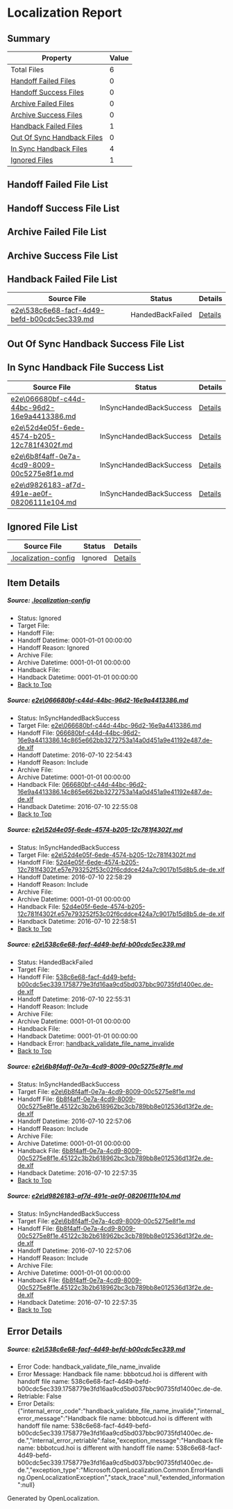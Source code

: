 # <a name='report-top'></a> Localization Report

## Summary
 Property | Value 
 -------- | ----- 
 Total Files | 6
[ Handoff Failed Files ](#handoff-failed-list)| 0
[ Handoff Success Files ](#handoff-success-list)| 0
[ Archive Failed Files ](#archive-failed-list)| 0
[ Archive Success Files ](#archive-success-list)| 0
[ Handback Failed Files ](#handback-failed-list)| 1
[ Out Of Sync Handback Files ](#outofsync-handback-success-list)| 0
[ In Sync Handback Files ](#insync-handback-success-list)| 4
[ Ignored Files ](#ignored-list)| 1

## <a name='handoff-failed-list'></a> Handoff Failed File List

## <a name='handoff-success-list'></a> Handoff Success File List

## <a name='archive-failed-list'></a> Archive Failed File List

## <a name='archive-success-list'></a> Archive Success File List

## <a name='handback-failed-list'></a> Handback Failed File List
 Source File | Status | Details 
 ----------- | ------ | ------- 
 [e2e\538c6e68-facf-4d49-befd-b00cdc5ec339.md](https://github.com/OpenLocalizationTestOrg/oltest/blob/abb62c6171236a8a4ebc741c2c806153e2e55225/e2e/538c6e68-facf-4d49-befd-b00cdc5ec339.md) | HandedBackFailed | [Details](#0fdd9e673fe6b5f4a5dcbfbee2ea16fe4b6755fc3)

## <a name='outofsync-handback-success-list'></a> Out Of Sync Handback Success File List

## <a name='insync-handback-success-list'></a> In Sync Handback File Success List
 Source File | Status | Details 
 ----------- | ------ | ------- 
 [e2e\066680bf-c44d-44bc-96d2-16e9a4413386.md](https://github.com/OpenLocalizationTestOrg/oltest/blob/8d153c86c7045d9994749dc9db9ee3613e485751/e2e/066680bf-c44d-44bc-96d2-16e9a4413386.md) | InSyncHandedBackSuccess | [Details](#862c470a3670c138eb7de4aea2e1411ec25566911)
 [e2e\52d4e05f-6ede-4574-b205-12c781f4302f.md](https://github.com/OpenLocalizationTestOrg/oltest/blob/be0233340ab978c72c1fde0a22ee6cb09a432089/e2e/52d4e05f-6ede-4574-b205-12c781f4302f.md) | InSyncHandedBackSuccess | [Details](#1def87182219b14fdb8e01f0fafd8a6c6d1181f72)
 [e2e\6b8f4aff-0e7a-4cd9-8009-00c5275e8f1e.md](https://github.com/OpenLocalizationTestOrg/oltest/blob/4d5b69f5b8e13ba52a2ee740877b893de1c71d4c/e2e/6b8f4aff-0e7a-4cd9-8009-00c5275e8f1e.md) | InSyncHandedBackSuccess | [Details](#d44d90b3a480b0904dd7c82087525ecebfa7ab1c4)
 [e2e\d9826183-af7d-491e-ae0f-08206111e104.md](https://github.com/OpenLocalizationTestOrg/oltest/blob/be0233340ab978c72c1fde0a22ee6cb09a432089/e2e/d9826183-af7d-491e-ae0f-08206111e104.md) | InSyncHandedBackSuccess | [Details](#d44d90b3a480b0904dd7c82087525ecebfa7ab1c5)

## <a name='ignored-list'></a> Ignored File List
 Source File | Status | Details 
 ----------- | ------ | ------- 
 [.localization-config](https://github.com/OpenLocalizationTestOrg/oltest/blob/be0233340ab978c72c1fde0a22ee6cb09a432089/.localization-config) | Ignored | [Details](#3d4f252ac210baf56311d7e97dcc2db10974dbd20)

## Item Details
##### <a name='3d4f252ac210baf56311d7e97dcc2db10974dbd20'></a> Source: [.localization-config](https://github.com/OpenLocalizationTestOrg/oltest/blob/be0233340ab978c72c1fde0a22ee6cb09a432089/.localization-config)
* Status: Ignored
* Target File: 
* Handoff File: 
* Handoff Datetime: 0001-01-01 00:00:00
* Handoff Reason: Ignored
* Archive File: 
* Archive Datetime: 0001-01-01 00:00:00
* Handback File: 
* Handback Datetime: 0001-01-01 00:00:00
* [Back to Top](#report-top)

##### <a name='862c470a3670c138eb7de4aea2e1411ec25566911'></a> Source: [e2e\066680bf-c44d-44bc-96d2-16e9a4413386.md](https://github.com/OpenLocalizationTestOrg/oltest/blob/8d153c86c7045d9994749dc9db9ee3613e485751/e2e/066680bf-c44d-44bc-96d2-16e9a4413386.md)
* Status: InSyncHandedBackSuccess
* Target File: [e2e\066680bf-c44d-44bc-96d2-16e9a4413386.md](https://github.com/OpenLocalizationTestOrg/oltest-dede-fly/blob/e29d8b2f3e52f039524c1e38275bba7fa8848984/e2e/066680bf-c44d-44bc-96d2-16e9a4413386.md)
* Handoff File: [066680bf-c44d-44bc-96d2-16e9a4413386.14c865e662bb3272753a14a0d451a9e41192e487.de-de.xlf](https://github.com/OpenLocalizationTestOrg/olhandoff-e2e/blob/de8a532d24a92fbc086f7b50911e3b6af3411c9e/ol-handoff/OpenLocalizationTestOrg/oltest-dede-fly/ci/ht/066680bf-c44d-44bc-96d2-16e9a4413386.14c865e662bb3272753a14a0d451a9e41192e487.de-de.xlf)
* Handoff Datetime: 2016-07-10 22:54:43
* Handoff Reason: Include
* Archive File: 
* Archive Datetime: 0001-01-01 00:00:00
* Handback File: [066680bf-c44d-44bc-96d2-16e9a4413386.14c865e662bb3272753a14a0d451a9e41192e487.de-de.xlf](https://github.com/OpenLocalizationTestOrg/olhandback-e2e/blob/dbcea90fcfb9e3b2d7c9c93e7d9183f9965a0206/ol-handback/OpenLocalizationTestOrg/oltest-dede-fly/ci/ht/066680bf-c44d-44bc-96d2-16e9a4413386.14c865e662bb3272753a14a0d451a9e41192e487.de-de.xlf)
* Handback Datetime: 2016-07-10 22:55:08
* [Back to Top](#report-top)

##### <a name='1def87182219b14fdb8e01f0fafd8a6c6d1181f72'></a> Source: [e2e\52d4e05f-6ede-4574-b205-12c781f4302f.md](https://github.com/OpenLocalizationTestOrg/oltest/blob/be0233340ab978c72c1fde0a22ee6cb09a432089/e2e/52d4e05f-6ede-4574-b205-12c781f4302f.md)
* Status: InSyncHandedBackSuccess
* Target File: [e2e\52d4e05f-6ede-4574-b205-12c781f4302f.md](https://github.com/OpenLocalizationTestOrg/oltest-dede-fly/blob/8b0db042f4e81c454534217ce902de132d7aa861/e2e/52d4e05f-6ede-4574-b205-12c781f4302f.md)
* Handoff File: [52d4e05f-6ede-4574-b205-12c781f4302f.e57e793252f53c02f6cddce424a7c9017b15d8b5.de-de.xlf](https://github.com/OpenLocalizationTestOrg/olhandoff-e2e/blob/72b645157608222c1d04b041da3a06e8de076cdc/ol-handoff/OpenLocalizationTestOrg/oltest-dede-fly/ci/ht/52d4e05f-6ede-4574-b205-12c781f4302f.e57e793252f53c02f6cddce424a7c9017b15d8b5.de-de.xlf)
* Handoff Datetime: 2016-07-10 22:58:29
* Handoff Reason: Include
* Archive File: 
* Archive Datetime: 0001-01-01 00:00:00
* Handback File: [52d4e05f-6ede-4574-b205-12c781f4302f.e57e793252f53c02f6cddce424a7c9017b15d8b5.de-de.xlf](https://github.com/OpenLocalizationTestOrg/olhandback-e2e/blob/8393e52eda47f7cb39ed7846b9ddff3145ac3787/ol-handback/OpenLocalizationTestOrg/oltest-dede-fly/ci/ht/52d4e05f-6ede-4574-b205-12c781f4302f.e57e793252f53c02f6cddce424a7c9017b15d8b5.de-de.xlf)
* Handback Datetime: 2016-07-10 22:58:51
* [Back to Top](#report-top)

##### <a name='0fdd9e673fe6b5f4a5dcbfbee2ea16fe4b6755fc3'></a> Source: [e2e\538c6e68-facf-4d49-befd-b00cdc5ec339.md](https://github.com/OpenLocalizationTestOrg/oltest/blob/abb62c6171236a8a4ebc741c2c806153e2e55225/e2e/538c6e68-facf-4d49-befd-b00cdc5ec339.md)
* Status: HandedBackFailed
* Target File: 
* Handoff File: [538c6e68-facf-4d49-befd-b00cdc5ec339.1758779e3fd16aa9cd5bd037bbc90735fd1400ec.de-de.xlf](https://github.com/OpenLocalizationTestOrg/olhandoff-e2e/blob/7893489c0f9033c6f7a8da4767e357d77fc5f477/ol-handoff/OpenLocalizationTestOrg/oltest-dede-fly/ci/ht/538c6e68-facf-4d49-befd-b00cdc5ec339.1758779e3fd16aa9cd5bd037bbc90735fd1400ec.de-de.xlf)
* Handoff Datetime: 2016-07-10 22:55:31
* Handoff Reason: Include
* Archive File: 
* Archive Datetime: 0001-01-01 00:00:00
* Handback File: 
* Handback Datetime: 0001-01-01 00:00:00
* Handback Error: [handback_validate_file_name_invalide](#0fdd9e673fe6b5f4a5dcbfbee2ea16fe4b6755fc3handback_validate_file_name_invalide)
* [Back to Top](#report-top)

##### <a name='d44d90b3a480b0904dd7c82087525ecebfa7ab1c4'></a> Source: [e2e\6b8f4aff-0e7a-4cd9-8009-00c5275e8f1e.md](https://github.com/OpenLocalizationTestOrg/oltest/blob/4d5b69f5b8e13ba52a2ee740877b893de1c71d4c/e2e/6b8f4aff-0e7a-4cd9-8009-00c5275e8f1e.md)
* Status: InSyncHandedBackSuccess
* Target File: [e2e\6b8f4aff-0e7a-4cd9-8009-00c5275e8f1e.md](https://github.com/OpenLocalizationTestOrg/oltest-dede-fly/blob/6b9bdd1af17bcbe863e84df01c6b5287c4c4e16f/e2e/6b8f4aff-0e7a-4cd9-8009-00c5275e8f1e.md)
* Handoff File: [6b8f4aff-0e7a-4cd9-8009-00c5275e8f1e.45122c3b2b618962bc3cb789bb8e012536d13f2e.de-de.xlf](https://github.com/OpenLocalizationTestOrg/olhandoff-e2e/blob/98bf191c72c7465a5975b903e5934c3e6ec21533/ol-handoff/OpenLocalizationTestOrg/oltest-dede-fly/ci/ht/6b8f4aff-0e7a-4cd9-8009-00c5275e8f1e.45122c3b2b618962bc3cb789bb8e012536d13f2e.de-de.xlf)
* Handoff Datetime: 2016-07-10 22:57:06
* Handoff Reason: Include
* Archive File: 
* Archive Datetime: 0001-01-01 00:00:00
* Handback File: [6b8f4aff-0e7a-4cd9-8009-00c5275e8f1e.45122c3b2b618962bc3cb789bb8e012536d13f2e.de-de.xlf](https://github.com/OpenLocalizationTestOrg/olhandback-e2e/blob/e81e38930d61a0e3166159161710312e291c12a3/ol-handback/OpenLocalizationTestOrg/oltest-dede-fly/ci/ht/6b8f4aff-0e7a-4cd9-8009-00c5275e8f1e.45122c3b2b618962bc3cb789bb8e012536d13f2e.de-de.xlf)
* Handback Datetime: 2016-07-10 22:57:35
* [Back to Top](#report-top)

##### <a name='d44d90b3a480b0904dd7c82087525ecebfa7ab1c5'></a> Source: [e2e\d9826183-af7d-491e-ae0f-08206111e104.md](https://github.com/OpenLocalizationTestOrg/oltest/blob/be0233340ab978c72c1fde0a22ee6cb09a432089/e2e/d9826183-af7d-491e-ae0f-08206111e104.md)
* Status: InSyncHandedBackSuccess
* Target File: [e2e\6b8f4aff-0e7a-4cd9-8009-00c5275e8f1e.md](https://github.com/OpenLocalizationTestOrg/oltest-dede-fly/blob/6b9bdd1af17bcbe863e84df01c6b5287c4c4e16f/e2e/6b8f4aff-0e7a-4cd9-8009-00c5275e8f1e.md)
* Handoff File: [6b8f4aff-0e7a-4cd9-8009-00c5275e8f1e.45122c3b2b618962bc3cb789bb8e012536d13f2e.de-de.xlf](https://github.com/OpenLocalizationTestOrg/olhandoff-e2e/blob/98bf191c72c7465a5975b903e5934c3e6ec21533/ol-handoff/OpenLocalizationTestOrg/oltest-dede-fly/ci/ht/6b8f4aff-0e7a-4cd9-8009-00c5275e8f1e.45122c3b2b618962bc3cb789bb8e012536d13f2e.de-de.xlf)
* Handoff Datetime: 2016-07-10 22:57:06
* Handoff Reason: Include
* Archive File: 
* Archive Datetime: 0001-01-01 00:00:00
* Handback File: [6b8f4aff-0e7a-4cd9-8009-00c5275e8f1e.45122c3b2b618962bc3cb789bb8e012536d13f2e.de-de.xlf](https://github.com/OpenLocalizationTestOrg/olhandback-e2e/blob/e81e38930d61a0e3166159161710312e291c12a3/ol-handback/OpenLocalizationTestOrg/oltest-dede-fly/ci/ht/6b8f4aff-0e7a-4cd9-8009-00c5275e8f1e.45122c3b2b618962bc3cb789bb8e012536d13f2e.de-de.xlf)
* Handback Datetime: 2016-07-10 22:57:35
* [Back to Top](#report-top)


## Error Details
##### <a name='0fdd9e673fe6b5f4a5dcbfbee2ea16fe4b6755fc3handback_validate_file_name_invalide'></a> Source: [e2e\538c6e68-facf-4d49-befd-b00cdc5ec339.md](#0fdd9e673fe6b5f4a5dcbfbee2ea16fe4b6755fc3)
* Error Code: handback_validate_file_name_invalide
* Error Message: Handback file name: bbbotcud.hoi is different with handoff file name: 538c6e68-facf-4d49-befd-b00cdc5ec339.1758779e3fd16aa9cd5bd037bbc90735fd1400ec.de-de.
* Retriable: False
* Error Details: {"internal_error_code":"handback_validate_file_name_invalide","internal_error_message":"Handback file name: bbbotcud.hoi is different with handoff file name: 538c6e68-facf-4d49-befd-b00cdc5ec339.1758779e3fd16aa9cd5bd037bbc90735fd1400ec.de-de.","internal_error_retriable":false,"exception_message":"Handback file name: bbbotcud.hoi is different with handoff file name: 538c6e68-facf-4d49-befd-b00cdc5ec339.1758779e3fd16aa9cd5bd037bbc90735fd1400ec.de-de.","exception_type":"Microsoft.OpenLocalization.Common.ErrorHandling.OpenLocalizationException","stack_trace":null,"extended_information":null}


Generated by OpenLocalization.
